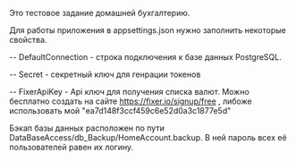 Это тестовое задание домашней бухгалтерию.

Для работы приложения в appsettings.json нужно заполнить некоторые свойства.

 -- DefaultConnection - строка подключения к базе данных PostgreSQL.
 
 -- Secret - секретный ключ для генрации токенов
 
 -- FixerApiKey - Api ключ для получения списка валют.
     Можно бесплатно создать на сайте https://fixer.io/signup/free , либоже использовать мой "ea7d148f3ccf459c6e52d0a3c1877e5d"

Бэкап базы данных расположен по пути DataBaseAccess/db_Backup/HomeAccount.backup.
В ней пароль всех её пользователей равен их логину.

